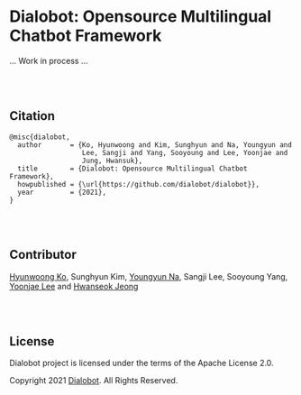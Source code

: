 # Dialobot: Opensource Multilingual Chatbot Framework

... Work in process ...

<br><br>

## Citation
```
@misc{dialobot,
  author       = {Ko, Hyunwoong and Kim, Sunghyun and Na, Youngyun and 
                  Lee, Sangji and Yang, Sooyoung and Lee, Yoonjae and 
                  Jung, Hwansuk},
  title        = {Dialobot: Opensource Multilingual Chatbot Framework},
  howpublished = {\url{https://github.com/dialobot/dialobot}},
  year         = {2021},
}
```

<br><br>

## Contributor
[Hyunwoong Ko](https://github.com/hyunwoongko), Sunghyun Kim, [Youngyun Na](https://github.com/fightnyy), Sangji Lee, Sooyoung Yang, [Yoonjae Lee](https://github.com/gityunjae) and [Hwanseok Jeong](https://github.com/jayden5744)

<br><br>

## License
Dialobot project is licensed under the terms of the Apache License 2.0.

Copyright 2021 [Dialobot](https://github.com/dialobot). All Rights Reserved.

